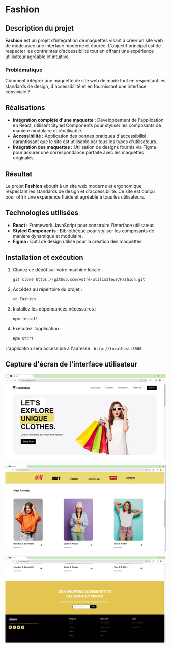 # Fashion

## Description du projet
**Fashion** est un projet d'intégration de maquettes visant à créer un site web de mode avec une interface moderne et épurée. L'objectif principal est de respecter les contraintes d'accessibilité tout en offrant une expérience utilisateur agréable et intuitive.

### Problématique
Comment intégrer une maquette de site web de mode tout en respectant les standards de design, d'accessibilité et en fournissant une interface conviviale ?

## Réalisations
- **Intégration complète d'une maquette :** Développement de l'application en React, utilisant Styled Components pour styliser les composants de manière modulaire et réutilisable.
- **Accessibilité :** Application des bonnes pratiques d'accessibilité, garantissant que le site est utilisable par tous les types d'utilisateurs.
- **Intégration des maquettes :** Utilisation de designs fournis via Figma pour assurer une correspondance parfaite avec les maquettes originales.

## Résultat
Le projet **Fashion** aboutit à un site web moderne et ergonomique, respectant les standards de design et d'accessibilité. Ce site est conçu pour offrir une expérience fluide et agréable à tous les utilisateurs.

## Technologies utilisées
- **React :** Framework JavaScript pour construire l'interface utilisateur.
- **Styled Components :** Bibliothèque pour styliser les composants de manière dynamique et modulaire.
- **Figma :** Outil de design utilisé pour la création des maquettes.

## Installation et exécution

1. Clonez ce dépôt sur votre machine locale :
    ```bash
    git clone https://github.com/votre-utilisateur/Fashion.git
    ```
2. Accédez au répertoire du projet :
    ```bash
    cd Fashion
    ```
3. Installez les dépendances nécessaires :
    ```bash
    npm install
    ```
4. Exécutez l'application :
    ```bash
    npm start
    ```

L'application sera accessible à l'adresse : `http://localhost:3000`.

## Capture d'écran de l'interface utilisateur
![Capture d'écran - Page d'accueil](https://github.com/OthmaneB-Pro/Fashion/raw/main/public/img/fashion.PNG)

![Capture d'écran - Page d'accueil 2](https://github.com/OthmaneB-Pro/Fashion/raw/main/public/img/fashion2.PNG)

![Capture d'écran - Page d'accueil 3](https://github.com/OthmaneB-Pro/Fashion/raw/main/public/img/fashion3.PNG)

